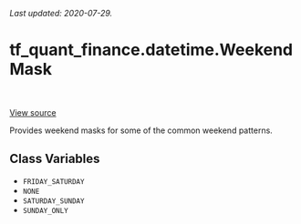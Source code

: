 <!--
This file is generated by a tool. Do not edit directly.
For open-source contributions the docs will be updated automatically.
-->

*Last updated: 2020-07-29.*

<div itemscope itemtype="http://developers.google.com/ReferenceObject">
<meta itemprop="name" content="tf_quant_finance.datetime.WeekendMask" />
<meta itemprop="path" content="Stable" />
<meta itemprop="property" content="FRIDAY_SATURDAY"/>
<meta itemprop="property" content="NONE"/>
<meta itemprop="property" content="SATURDAY_SUNDAY"/>
<meta itemprop="property" content="SUNDAY_ONLY"/>
</div>

# tf_quant_finance.datetime.WeekendMask

<!-- Insert buttons and diff -->

<table class="tfo-notebook-buttons tfo-api" align="left">
</table>

<a target="_blank" href="https://github.com/google/tf-quant-finance/blob/master/tf_quant_finance/datetime/constants.py">View source</a>



Provides weekend masks for some of the common weekend patterns.

<!-- Placeholder for "Used in" -->


## Class Variables

* `FRIDAY_SATURDAY` <a id="FRIDAY_SATURDAY"></a>
* `NONE` <a id="NONE"></a>
* `SATURDAY_SUNDAY` <a id="SATURDAY_SUNDAY"></a>
* `SUNDAY_ONLY` <a id="SUNDAY_ONLY"></a>
